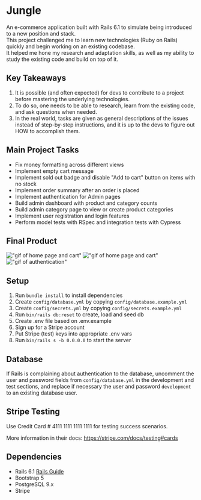 # Jungle

An e-commerce application built with Rails 6.1 to simulate being introduced to a new position and stack.  
This project challenged me to learn new technologies (Ruby on Rails) quickly and begin working on an existing codebase.  
It helped me hone my research and adaptation skills, as well as my ability to study the existing code and build on top of it.

## Key Takeaways
1. It is possible (and often expected) for devs to contribute to a project before mastering the underlying technologies.
2. To do so, one needs to be able to research, learn from the existing code, and ask questions when needed.
3. In the real world, tasks are given as general descriptions of the issues instead of step-by-step instructions, and it is up to the devs to figure out HOW to accomplish them.

## Main Project Tasks

* Fix money formatting across different views
* Implement empty cart message
* Implement sold out badge and disable "Add to cart" button on items with no stock
* Implement order summary after an order is placed
* Implement authentication for Admin pages
* Build admin dashboard with product and category counts
* Build admin category page to view or create product categories
* Implement user registration and login features
* Perform model tests with RSpec and integration tests with Cypress 

## Final Product
!["gif of home page and cart"](https://github.com/keikaloustian/jungle-rails/blob/master/docs/homepage-product.gif?raw=true)
!["gif of home page and cart"](https://github.com/keikaloustian/jungle-rails/blob/master/docs/homepage-product.gif?raw=true)
!["gif of authentication"](https://github.com/keikaloustian/jungle-rails/blob/master/docs/authentication.gif?raw=true)


## Setup

1. Run `bundle install` to install dependencies
2. Create `config/database.yml` by copying `config/database.example.yml`
3. Create `config/secrets.yml` by copying `config/secrets.example.yml`
4. Run `bin/rails db:reset` to create, load and seed db
5. Create .env file based on .env.example
6. Sign up for a Stripe account
7. Put Stripe (test) keys into appropriate .env vars
8. Run `bin/rails s -b 0.0.0.0` to start the server

## Database

If Rails is complaining about authentication to the database, uncomment the user and password fields from `config/database.yml` in the development and test sections, and replace if necessary the user and password `development` to an existing database user.

## Stripe Testing

Use Credit Card # 4111 1111 1111 1111 for testing success scenarios.

More information in their docs: <https://stripe.com/docs/testing#cards>

## Dependencies

- Rails 6.1 [Rails Guide](http://guides.rubyonrails.org/v6.1/)
- Bootstrap 5
- PostgreSQL 9.x
- Stripe
